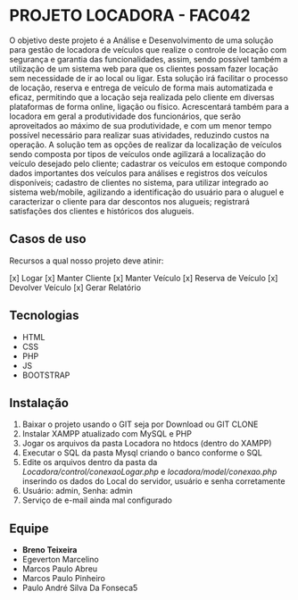 # PROJETO LOCADORA - FAC042

O objetivo deste projeto é a Análise e Desenvolvimento de uma solução para gestão de locadora de veículos que realize o controle de locação com segurança e garantia das funcionalidades, assim, sendo possível também a utilização de um sistema web para que os clientes possam fazer locação sem necessidade de ir ao local ou ligar.
Esta solução irá facilitar o processo de locação, reserva e entrega de veículo de forma mais automatizada e eficaz, permitindo que a locação seja realizada pelo cliente em diversas plataformas de forma online, ligação ou físico. Acrescentará também para a locadora em geral a produtividade dos funcionários, que serão aproveitados ao máximo de sua produtividade, e com um menor tempo possível necessário para realizar suas atividades, reduzindo custos na operação.
A solução tem as opções de realizar da localização de veículos sendo composta por tipos de veículos onde agilizará a localização do veículo desejado pelo cliente; cadastrar os veículos em estoque compondo dados importantes dos veículos para análises e registros dos veículos disponíveis; cadastro de clientes no sistema, para utilizar integrado ao sistema web/mobile, agilizando a identificação do usuário para o aluguel e caracterizar o cliente para dar descontos nos alugueis; registrará satisfações dos clientes e históricos dos alugueis.


## Casos de uso

Recursos a qual nosso projeto deve atinir:

[x] Logar
[x] Manter Cliente
[x] Manter Veículo
[x] Reserva de Veículo
[x] Devolver Veículo
[x] Gerar Relatório


## Tecnologias

* HTML
* CSS
* PHP
* JS
* BOOTSTRAP


## Instalação

1. Baixar o projeto usando o GIT seja por Download ou GIT CLONE
2. Instalar XAMPP atualizado com MySQL e PHP
3. Jogar os arquivos da pasta Locadora no htdocs (dentro do XAMPP)
4. Executar o SQL da pasta Mysql criando o banco conforme o SQL
5. Edite os arquivos dentro da pasta da *Locadora/control/conexaoLogar.php* e *locadora/model/conexao.php* inserindo os dados do Local do servidor, usuário e senha corretamente
6. Usuário: admin, Senha: admin
7. Serviço de e-mail ainda mal configurado


## Equipe

* **Breno Teixeira**
* Egeverton Marcelino
* Marcos Paulo Abreu
* Marcos Paulo Pinheiro
* Paulo André Silva Da Fonseca5